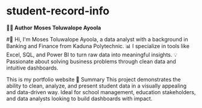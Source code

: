 # student-record-info

**👨‍💻 Author**
**Moses Toluwalope Ayoola**

#👋 Hi, I'm Moses Toluwalope Ayoola, a data analyst with a background in Banking and Finance from Kaduna Polytechnic.
📊 I specialize in tools like Excel, SQL, and Power BI to turn raw data into meaningful insights.
💡 Passionate about solving business problems through clean data and intuitive dashboards.

This is my portfolio website
📝 Summary
This project demonstrates the ability to clean, analyze, and present student data in a visually appealing and data-driven way. Ideal for school management, education stakeholders, and data analysts looking to build dashboards with impact.
